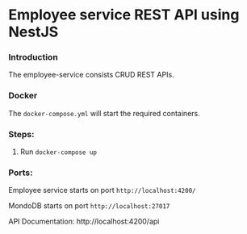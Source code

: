 # Employee service REST API using NestJS

### Introduction
The employee-service consists CRUD REST APIs.
### Docker
The `docker-compose.yml` will start the required containers.

### Steps: 
1. Run `docker-compose up`

### Ports:
Employee service starts on port `http://localhost:4200/`

MondoDB starts on port `http://localhost:27017`

API Documentation: http://localhost:4200/api